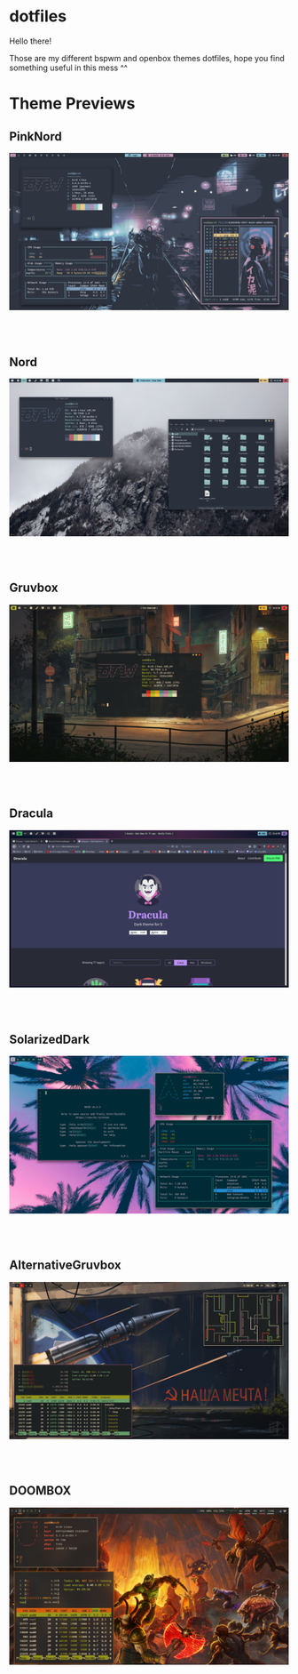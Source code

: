 # dotfiles

Hello there!

Those are my different bspwm and openbox themes dotfiles, hope you find something useful in this mess ^^

# Theme Previews

## PinkNord
![alt text](screenshots/PinkNord_.png)

<br/><br/>

## Nord
![alt text](screenshots/Nord.png)

<br/><br/>

## Gruvbox
![alt text](screenshots/Gruvbox.png)

<br/><br/>

## Dracula
![alt text](screenshots/Dracula.png)

<br/><br/>

## SolarizedDark
![alt text](screenshots/SolarizedDark.png)

<br/><br/>

## AlternativeGruvbox
![alt text](screenshots/Alternative-Gruvbox.png)

<br/><br/>

## DOOMBOX
![alt text](screenshots/Doombox.jpg)

<br/><br/>

